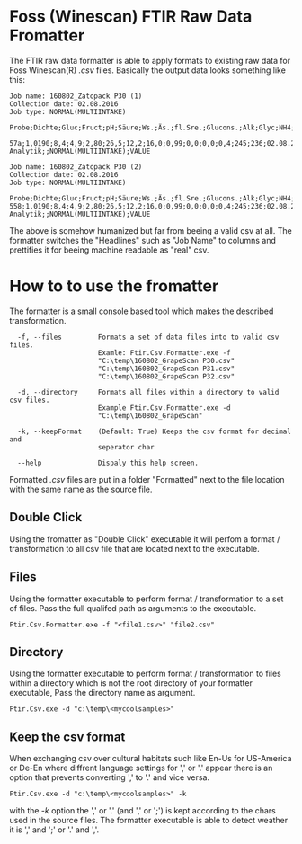 # Foss (Winescan) FTIR Raw Data Fromatter
The FTIR raw data formatter is able to apply formats to existing raw data
for Foss Winescan(R) *.csv* files. Basically the output data looks something like this:

```
Job name: 160802_Zatopack P30 (1)
Collection date: 02.08.2016
Job type: NORMAL(MULTIINTAKE)

Probe;Dichte;Gluc;Fruct;pH;Säure;Ws.;Äs.;fl.Sre.;Glucons.;Alk;Glyc;NH4;NOPA;Datum;Zeit;Produkt;Remark;Type;SubType

57a;1,0190;8,4;4,9;2,80;26,5;12,2;16,0;0,99;0,0;0,0;0,4;245;236;02.08.2016;13:24:37;GrapeScan Analytik;;NORMAL(MULTIINTAKE);VALUE

Job name: 160802_Zatopack P30 (2)
Collection date: 02.08.2016
Job type: NORMAL(MULTIINTAKE)

Probe;Dichte;Gluc;Fruct;pH;Säure;Ws.;Äs.;fl.Sre.;Glucons.;Alk;Glyc;NH4;NOPA;Datum;Zeit;Produkt;Remark;Type;SubType
558;1,0190;8,4;4,9;2,80;26,5;12,2;16,0;0,99;0,0;0,0;0,4;245;236;02.08.2016;13:24:37;GrapeScan Analytik;;NORMAL(MULTIINTAKE);VALUE
```

The above is somehow humanized but far from beeing a valid csv at all. The formatter 
switches the "Headlines" such as "Job Name" to columns and prettifies it for beeing
machine readable as "real" csv.

# How to to use the fromatter
The formatter is a small console based tool which makes the described transformation.

```
  -f, --files         Formats a set of data files into to valid csv files.
                      Examle: Ftir.Csv.Formatter.exe -f
                      "C:\temp\160802_GrapeScan P30.csv"
                      "C:\temp\160802_GrapeScan P31.csv"
                      "C:\temp\160802_GrapeScan P32.csv"

  -d, --directory     Formats all files within a directory to valid csv files.
                      Example Ftir.Csv.Formatter.exe -d
                      "C:\temp\160802_GrapeScan"

  -k, --keepFormat    (Default: True) Keeps the csv format for decimal and
                      seperator char

  --help              Dispaly this help screen.
```
Formatted *.csv* files are put in a folder "Formatted" next to the file location
with the same name as the source file.
## Double Click
Using the fromatter as "Double Click" executable it will perfom a format / 
transformation to all csv file that are located next to the executable.
## Files
Using the formatter executable to perform format / transformation to a set
of files. Pass the full qualifed path as arguments to the executable.
```
Ftir.Csv.Formatter.exe -f "<file1.csv>" "file2.csv"
```
## Directory
Using the formatter executable to perform format / transformation to files
within a directory which is not the root directory of your formatter executable,
Pass the directory name as argument.
```
Ftir.Csv.exe -d "c:\temp\<mycoolsamples>"
```
## Keep the csv format
When exchanging csv over cultural habitats such like En-Us for US-America or De-En
where diffrent language settings for ',' or '.' appear there is an option that prevents
converting ',' to '.' and vice versa.
```
Ftir.Csv.exe -d "c:\temp\<mycoolsamples>" -k
```
with the *-k* option the ',' or '.' (and ',' or ';') is kept according to the
chars used in the source files. The formatter executable is able to detect 
weather it is ',' and ';' or '.' and ','.
